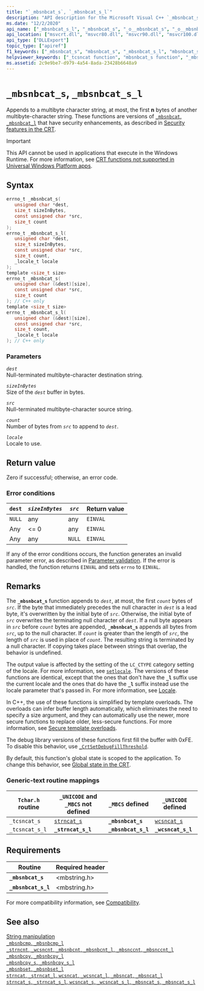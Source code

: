 ```yaml
---
title: "`_mbsnbcat_s`, `_mbsnbcat_s_l`"
description: "API description for the Microsoft Visual C++ `_mbsnbcat_s`, and `_mbsnbcat_s_l` functions"
ms.date: "12/2/2020"
api_name: ["_mbsnbcat_s_l", "_mbsnbcat_s", "_o__mbsnbcat_s", "_o__mbsnbcat_s_l"]
api_location: ["msvcrt.dll", "msvcr80.dll", "msvcr90.dll", "msvcr100.dll", "msvcr100_clr0400.dll", "msvcr110.dll", "msvcr110_clr0400.dll", "msvcr120.dll", "msvcr120_clr0400.dll", "ucrtbase.dll", "api-ms-win-crt-multibyte-l1-1-0.dll", "api-ms-win-crt-private-l1-1-0.dll"]
api_type: ["DLLExport"]
topic_type: ["apiref"]
f1_keywords: ["_mbsnbcat_s", "mbsnbcat_s", "_mbsnbcat_s_l", "mbsnbcat_s_l"]
helpviewer_keywords: ["_tcsncat function", "mbsnbcat_s function", "_mbsnbcat_s function", "_mbsnbcat_s_l function", "_tcsncat_s_l function", "tcsncat_s_l function", "mbsnbcat_s_l function", "tcsncat function"]
ms.assetid: 2c9e9be7-d979-4a54-8ada-23428b6648a9
---
```

# `_mbsnbcat_s`, `_mbsnbcat_s_l`

Appends to a multibyte character string, at most, the first **n** bytes of another multibyte-character string. These functions are versions of [`_mbsnbcat`, `_mbsnbcat_l`](mbsnbcat-mbsnbcat-l.md) that have security enhancements, as described in [Security features in the CRT](../security-features-in-the-crt.md).

> [!IMPORTANT]
> This API cannot be used in applications that execute in the Windows Runtime. For more information, see [CRT functions not supported in Universal Windows Platform apps](../../cppcx/crt-functions-not-supported-in-universal-windows-platform-apps.md).

## Syntax

```C
errno_t _mbsnbcat_s(
   unsigned char *dest,
   size_t sizeInBytes,
   const unsigned char *src,
   size_t count
);
errno_t _mbsnbcat_s_l(
   unsigned char *dest,
   size_t sizeInBytes,
   const unsigned char *src,
   size_t count,
   _locale_t locale
);
template <size_t size>
errno_t _mbsnbcat_s(
   unsigned char (&dest)[size],
   const unsigned char *src,
   size_t count
); // C++ only
template <size_t size>
errno_t _mbsnbcat_s_l(
   unsigned char (&dest)[size],
   const unsigned char *src,
   size_t count,
   _locale_t locale
); // C++ only
```

### Parameters

*`dest`*\
Null-terminated multibyte-character destination string.

*`sizeInBytes`*\
Size of the *`dest`* buffer in bytes.

*`src`*\
Null-terminated multibyte-character source string.

*`count`*\
Number of bytes from *`src`* to append to *`dest`*.

*`locale`*\
Locale to use.

## Return value

Zero if successful; otherwise, an error code.

### Error conditions

| **`dest`** | *`sizeInBytes`* | *`src`* | Return value |
|---|---|---|---|
| `NULL` | any | any | `EINVAL` |
| Any | <= 0 | any | `EINVAL` |
| Any | any | `NULL` | `EINVAL` |

If any of the error conditions occurs, the function generates an invalid parameter error, as described in [Parameter validation](../parameter-validation.md). If the error is handled, the function returns `EINVAL` and sets `errno` to `EINVAL`.

## Remarks

The **`_mbsnbcat_s`** function appends to *`dest`*, at most, the first *`count`* bytes of *`src`*. If the byte that immediately precedes the null character in *`dest`* is a lead byte, it's overwritten by the initial byte of *`src`*. Otherwise, the initial byte of *`src`* overwrites the terminating null character of *`dest`*. If a null byte appears in *`src`* before *`count`* bytes are appended, **`_mbsnbcat_s`** appends all bytes from *`src`*, up to the null character. If *`count`* is greater than the length of *`src`*, the length of *`src`* is used in place of *`count`*. The resulting string is terminated by a null character. If copying takes place between strings that overlap, the behavior is undefined.

The output value is affected by the setting of the `LC_CTYPE` category setting of the locale. For more information, see [`setlocale`](setlocale-wsetlocale.md). The versions of these functions are identical, except that the ones that don't have the **`_l`** suffix use the current locale and the ones that do have the **`_l`** suffix instead use the locale parameter that's passed in. For more information, see [Locale](../locale.md).

In C++, the use of these functions is simplified by template overloads. The overloads can infer buffer length automatically, which eliminates the need to specify a size argument, and they can automatically use the newer, more secure functions to replace older, less-secure functions. For more information, see [Secure template overloads](../secure-template-overloads.md).

The debug library versions of these functions first fill the buffer with 0xFE. To disable this behavior, use [`_CrtSetDebugFillThreshold`](crtsetdebugfillthreshold.md).

By default, this function's global state is scoped to the application. To change this behavior, see [Global state in the CRT](../global-state.md).

### Generic-text routine mappings

| `Tchar.h` routine | `_UNICODE` and `_MBCS` not defined | `_MBCS` defined | `_UNICODE` defined |
|---|---|---|---|
| `_tcsncat_s` | [`strncat_s`](strncat-s-strncat-s-l-wcsncat-s-wcsncat-s-l-mbsncat-s-mbsncat-s-l.md) | **`_mbsnbcat_s`** | [`wcsncat_s`](strncat-s-strncat-s-l-wcsncat-s-wcsncat-s-l-mbsncat-s-mbsncat-s-l.md) |
| `_tcsncat_s_l` | **`_strncat_s_l`** | **`_mbsnbcat_s_l`** | **`_wcsncat_s_l`** |

## Requirements

| Routine | Required header |
|---|---|
| **`_mbsnbcat_s`** | \<mbstring.h> |
| **`_mbsnbcat_s_l`** | \<mbstring.h> |

For more compatibility information, see [Compatibility](../compatibility.md).

## See also

[String manipulation](../string-manipulation-crt.md)\
[`_mbsnbcmp`, `_mbsnbcmp_l`](mbsnbcmp-mbsnbcmp-l.md)\
[`_strncnt`, `_wcsncnt`, `_mbsnbcnt`, `_mbsnbcnt_l`, `_mbsnccnt`, `_mbsnccnt_l`](strncnt-wcsncnt-mbsnbcnt-mbsnbcnt-l-mbsnccnt-mbsnccnt-l.md)\
[`_mbsnbcpy`, `_mbsnbcpy_l`](mbsnbcpy-mbsnbcpy-l.md)\
[`_mbsnbcpy_s`, `_mbsnbcpy_s_l`](mbsnbcpy-s-mbsnbcpy-s-l.md)\
[`_mbsnbset`, `_mbsnbset_l`](mbsnbset-mbsnbset-l.md)\
[`strncat`, `_strncat_l`, `wcsncat`, `_wcsncat_l`, `_mbsncat`, `_mbsncat_l`](strncat-strncat-l-wcsncat-wcsncat-l-mbsncat-mbsncat-l.md)\
[`strncat_s`, `_strncat_s_l`, `wcsncat_s`, `_wcsncat_s_l`, `_mbsncat_s`, `_mbsncat_s_l`](strncat-s-strncat-s-l-wcsncat-s-wcsncat-s-l-mbsncat-s-mbsncat-s-l.md)
